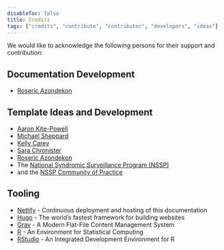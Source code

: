 ```yaml
---
disableToc: false
title: Credits
tags: ["credits", "contribute", "contributor", "developers", "ideas"] 
---
```


We would like to acknowledge the following persons for their support and contribution:

## Documentation Development

* [Roseric Azondekon](https://rosericazondekon.github.io/)

## Template Ideas and Development

<!-- This list will keep growing as we receive new contributions -->
* [Aaron Kite-Powell](https://github.com/akitepowell)
* [Michael Sheppard](https://github.com/Michael-Sheppard)
* [Kelly Carey](https://github.com/kellycarey)
* [Sara Chronister](https://github.com/sara-chronister)
* [Roseric Azondekon](https://github.com/rosericazondekon)
* The [National Syndromic Surveillance Program (NSSP)](https://www.cdc.gov/nssp/index.html)
* and the [NSSP Community of Practice](https://nsspcommunityofpractice.org/)

## Tooling

* [Netlify](https://www.netlify.com) - Continuous deployment and hosting of this documentation
* [Hugo](https://gohugo.io/) - The world’s fastest framework for building websites
* [Grav](https://getgrav.org/) - A Modern Flat-File Content Management System
* [R](https://www.R-project.org/) - An Environment for Statistical Computing
* [RStudio](https://www.rstudio.com/products/rstudio/download/) - An Integrated Development Environment for R
